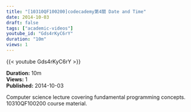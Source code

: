 ```yaml
---
title: "[10310QF100200]codecademy第4關 Date and Time"
date: 2014-10-03
draft: false
tags: ["academic-videos"]
youtube_id: "Gds4rKyC6rY"
duration: "10m"
views: 1
---
```


{{< youtube Gds4rKyC6rY >}}

**Duration:** 10m  
**Views:** 1  
**Published:** 2014-10-03

Computer science lecture covering fundamental programming concepts. 10310QF100200 course material.
